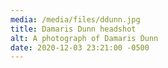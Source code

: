 ```yaml
---
media: /media/files/ddunn.jpg
title: Damaris Dunn headshot
alt: A photograph of Damaris Dunn
date: 2020-12-03 23:21:00 -0500
---
```

